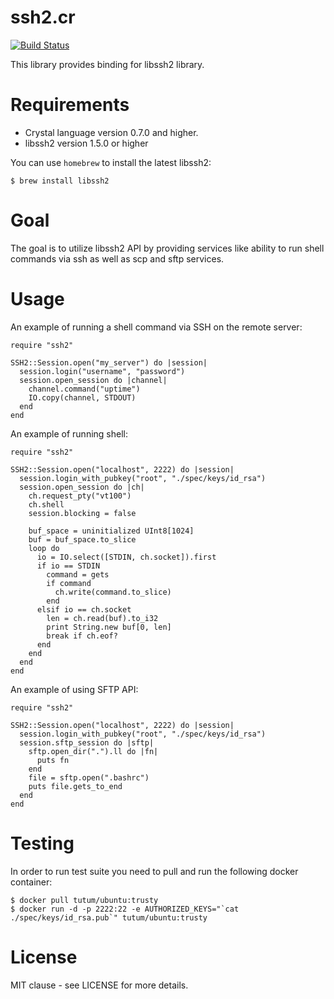 # ssh2.cr

[![Build Status](https://travis-ci.org/spider-gazelle/ssh2.cr.svg?branch=master)](https://travis-ci.org/spider-gazelle/ssh2.cr)

This library provides binding for libssh2 library.


# Requirements

- Crystal language version 0.7.0 and higher.
- libssh2 version 1.5.0 or higher

You can use `homebrew` to install the latest libssh2:

```
$ brew install libssh2
```

# Goal

The goal is to utilize libssh2 API by providing services like ability to run
shell commands via ssh as well as scp and sftp services.

# Usage

An example of running a shell command via SSH on the remote server:

```crystal
require "ssh2"

SSH2::Session.open("my_server") do |session|
  session.login("username", "password")
  session.open_session do |channel|
    channel.command("uptime")
    IO.copy(channel, STDOUT)
  end
end
```

An example of running shell:

```crystal
require "ssh2"

SSH2::Session.open("localhost", 2222) do |session|
  session.login_with_pubkey("root", "./spec/keys/id_rsa")
  session.open_session do |ch|
    ch.request_pty("vt100")
    ch.shell
    session.blocking = false

    buf_space = uninitialized UInt8[1024]
    buf = buf_space.to_slice
    loop do
      io = IO.select([STDIN, ch.socket]).first
      if io == STDIN
        command = gets
        if command
          ch.write(command.to_slice)
        end
      elsif io == ch.socket
        len = ch.read(buf).to_i32
        print String.new buf[0, len]
        break if ch.eof?
      end
    end
  end
end
```

An example of using SFTP API:

```crystal
require "ssh2"

SSH2::Session.open("localhost", 2222) do |session|
  session.login_with_pubkey("root", "./spec/keys/id_rsa")
  session.sftp_session do |sftp|
    sftp.open_dir(".").ll do |fn|
      puts fn
    end
    file = sftp.open(".bashrc")
    puts file.gets_to_end
  end
end
```

# Testing

In order to run test suite you need to pull and run the following docker container:

```
$ docker pull tutum/ubuntu:trusty
$ docker run -d -p 2222:22 -e AUTHORIZED_KEYS="`cat ./spec/keys/id_rsa.pub`" tutum/ubuntu:trusty
```

# License

MIT clause - see LICENSE for more details.
